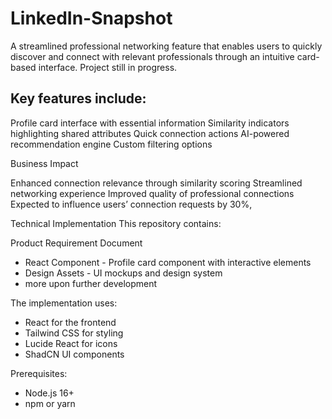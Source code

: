 # LinkedIn-Snapshot
A streamlined professional networking feature that enables users to quickly discover and connect with relevant professionals through an intuitive card-based interface. Project still in progress. 

## Key features include:

Profile card interface with essential information
Similarity indicators highlighting shared attributes
Quick connection actions
AI-powered recommendation engine
Custom filtering options

Business Impact

Enhanced connection relevance through similarity scoring
Streamlined networking experience
Improved quality of professional connections
Expected to influence users’ connection requests by 30%,

Technical Implementation
This repository contains:

Product Requirement Document
+ React Component - Profile card component with interactive elements
+ Design Assets - UI mockups and design system
+ more upon further development

The implementation uses:

+ React for the frontend
+ Tailwind CSS for styling
+ Lucide React for icons
+ ShadCN UI components

Prerequisites:

+ Node.js 16+
+ npm or yarn

